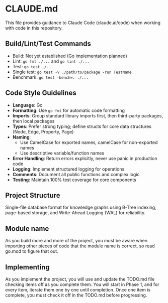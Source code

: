 # CLAUDE.md

This file provides guidance to Claude Code (claude.ai/code) when working with code in this repository.

## Build/Lint/Test Commands
- Build: Not yet established (Go implementation planned)
- Lint: `go fmt ./...` and `go lint ./...`
- Test: `go test ./...`
- Single test: `go test -v ./path/to/package -run TestName`
- Benchmark: `go test -bench=. ./...`

## Code Style Guidelines
- **Language**: Go
- **Formatting**: Use `go fmt` for automatic code formatting
- **Imports**: Group standard library imports first, then third-party packages, then local packages
- **Types**: Prefer strong typing; define structs for core data structures (Node, Edge, Property, Page)
- **Naming**:
  - Use CamelCase for exported names, camelCase for non-exported names
  - Use descriptive variable/function names
- **Error Handling**: Return errors explicitly, never use panic in production code
- **Logging**: Implement structured logging for operations
- **Comments**: Document all public functions and complex logic
- **Testing**: Maintain 100% test coverage for core components

## Project Structure
Single-file database format for knowledge graphs using B-Tree indexing, page-based storage, and Write-Ahead Logging (WAL) for reliability.

## Module name
As you build more and more of the project, you must be aware when importing other pieces of code that the module name is correct, so read go.mod to figure that out.

## Implementing
As you implement the project, you will use and update the TODO.md file checking items off as you complete them. You will start in Phase 1, and for every item, iterate them one by one until completion. Once one item is complete, you must check it off in the TODO.md before progressing.
